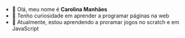 - 👋 Olá, meu nome é **Carolina Manhães**
- 👀 Tenho curiosidade em aprender a programar páginas na web
- 🌱 Atualmente, estou aprendendo a proramar jogos no scratch e em JavaScript



<!---
CarolinaMCF/CarolinaMCF is a ✨ special ✨ repository because its `README.md` (this file) appears on your GitHub profile.
You can click the Preview link to take a look at your changes.
--->
